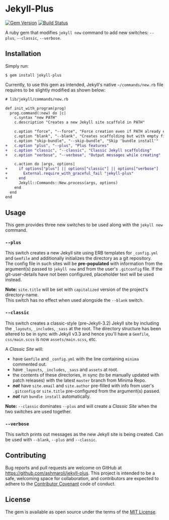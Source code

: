 # Jekyll-Plus

[![Gem Version](https://img.shields.io/gem/v/jekyll-plus.svg)](https://rubygems.org/gems/jekyll-plus)
[![Build Status](https://img.shields.io/travis/ashmaroli/jekyll-plus/master.svg?label=Build%20Status)][travis]

[travis]: https://travis-ci.org/ashmaroli/jekyll-plus

A ruby gem that modifies `jekyll new` command to add new switches: `--plus`, `--classic`, `--verbose`.

## Installation

Simply run:

    $ gem install jekyll-plus

Currently, to use this gem as intended, Jekyll's native `~/commands/new.rb` file requires to be slightly modified as shown below:
```diff
# lib/jekyll/commands/new.rb

def init_with_program(prog)
  prog.command(:new) do |c|
    c.syntax "new PATH"
    c.description "Creates a new Jekyll site scaffold in PATH"

    c.option "force", "--force", "Force creation even if PATH already exists"
    c.option "blank", "--blank", "Creates scaffolding but with empty files"
    c.option "skip-bundle", "--skip-bundle", "Skip 'bundle install'"
+   c.option "plus", "--plus", "Plus features"
+   c.option "classic", "--classic", "Classic Jekyll scaffolding"
+   c.option "verbose", "--verbose", "Output messages while creating"

    c.action do |args, options|
+     if options["plus"] || options["classic"] || options["verbose"]
+       External.require_with_graceful_fail "jekyll-plus"
+     end
      Jekyll::Commands::New.process(args, options)
    end
  end
end
```
## Usage

This gem provides three new switches to be used along with the `jekyll new` command.

### `--plus`

This switch creates a new Jekyll site using ERB templates for `_config.yml` and `Gemfile` and additionally initializes the directory as a git repository.  
The config file in such sites will be **pre-populated** with information from the argument(s) passed to `jekyll new` and from the user's `.gitconfig` file. If the git-user-details have not been configured, placeholder text will be used instead.

**Note:** `site.title` will be set with `capitalized` version of the project's directory-name.  
This switch has no effect when used alongside the `--blank` switch.

### `--classic`

This switch creates a classic-style (pre-Jekyll-3.2) Jekyll site by including the `_layouts`, `_includes`, `_sass` at the root. The directory structure has been altered to be in sync with Jekyll v3.3 and hence you'll have a `Gemfile`, `css/main.scss` is now `assets/main.scss`, etc.

A *Classic Site* will:
  - have `Gemfile` and `_config.yml` with the line containing `minima` commented out.
  - have `_layouts`, `_includes`, `_sass` and `assets` at root.
  - the contents of these directories, in sync (to be manually updated with patch releases) with the latest `master` branch from Minima Repo.
  - ***not*** have `site.email` and `site.author` pre-filled with info from user's `.gitconfig` or `site.title` pre-configured from the argument(s) passed.
  - ***not*** run `bundle install` automatically.

**Note:** `--classic` dominates `--plus` and will create a *Classic Site* when the two switches are used together.

### `--verbose`

This switch prints out messages as the new Jekyll site is being created. Can be used with `--blank`, `--plus` and `--classic`.

## Contributing

Bug reports and pull requests are welcome on GitHub at https://github.com/ashmaroli/jekyll-plus. This project is intended to be a safe, welcoming space for collaboration, and contributors are expected to adhere to the [Contributor Covenant](http://contributor-covenant.org) code of conduct.


## License

The gem is available as open source under the terms of the [MIT License](http://opensource.org/licenses/MIT).
